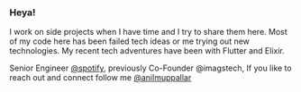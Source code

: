 ### Heya!

I work on side projects when I have time and I try to share them here. Most of my code here has been failed tech ideas or me trying out new technologies. My recent tech adventures have been with Flutter and Elixir. 

Senior Engineer [@spotify](https://www.spotify.com/us/), previously Co-Founder @imagstech, If you like to reach out and connect follow me [@anilmuppallar](https://twitter.com/anilmuppallar)

<!--
**anilmuppalla/anilmuppalla** is a ✨ _special_ ✨ repository because its `README.md` (this file) appears on your GitHub profile.

Here are some ideas to get you started:

- 🔭 I’m currently working on ...
- 🌱 I’m currently learning ...
- 👯 I’m looking to collaborate on ...
- 🤔 I’m looking for help with ...
- 💬 Ask me about ...
- 📫 How to reach me: ...
- 😄 Pronouns: ...
- ⚡ Fun fact: ...
-->
